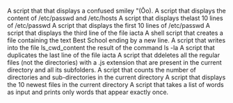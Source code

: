 A script that that displays a confused smiley "(Ôo).
A script that displays the content of /etc/passwd and /etc/hosts
A script that displays thelast 10 lines of /etc/passwd
A script that displays the first 10 lines of /etc/passwd
A script that displays the third line of the file iacta
A shell script that creates a file containing the text Best School ending by a new line.
A script that writes into the file ls_cwd_content the result of the command ls -la
A script that duplicates the last line of the file iacta
A script that ddeletes all the regular files (not the directories) with a .js extension that are present in the current directory and all its subfolders.
A script that counts the number of directories and sub-directories in the current directory
A script that displays the 10 newest files in the current directory
A script that takes a list of words as input and prints only words that appear exactly once.
